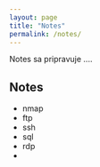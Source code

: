 ```yaml
---
layout: page
title: "Notes"
permalink: /notes/
---
```


Notes sa pripravuje ....

## Notes

* nmap
* ftp
* ssh
* sql
* rdp
* 
